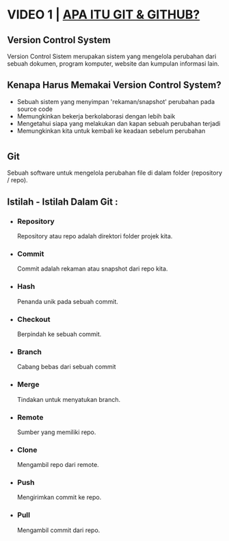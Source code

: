 # VIDEO 1 | [APA ITU GIT & GITHUB?](https://www.youtube.com/watch?v=lTMZxWMjXQU&list=PLFIM0718LjIVknj6sgsSceMqlq242-jNf&index=1) 

## Version Control System  
Version Control Sistem merupakan sistem yang mengelola perubahan dari sebuah dokumen, program komputer, website dan kumpulan informasi lain.

## Kenapa Harus Memakai Version Control System?

* Sebuah sistem yang menyimpan 'rekaman/snapshot' perubahan pada source code
* Memungkinkan bekerja berkolaborasi dengan lebih baik
* Mengetahui siapa yang melakukan dan kapan sebuah perubahan terjadi
*   Memungkinkan kita untuk kembali ke keadaan sebelum perubahan

# 

## Git
 Sebuah software untuk mengelola perubahan file di dalam folder (repository / repo).   
## Istilah - Istilah Dalam Git : 
* ### Repository
     Repository atau repo adalah direktori folder projek kita.
* ### Commit
     Commit adalah rekaman atau snapshot dari repo kita.
* ### Hash
    Penanda unik pada sebuah commit.
* ### Checkout
    Berpindah ke sebuah commit.
* ### Branch
    Cabang bebas dari sebuah commit
* ### Merge
    Tindakan untuk menyatukan branch.
* ### Remote
    Sumber yang memiliki repo.
* ### Clone
    Mengambil repo dari remote.
* ### Push
    Mengirimkan commit ke repo.
* ### Pull
    Mengambil commit dari repo.

#